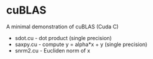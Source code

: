 # cuBLAS

A minimal demonstration of cuBLAS (Cuda C)

* sdot.cu - dot product (single precision)
* saxpy.cu - compute y = alpha*x + y (single precision)
* snrm2.cu - Eucliden norm of x
